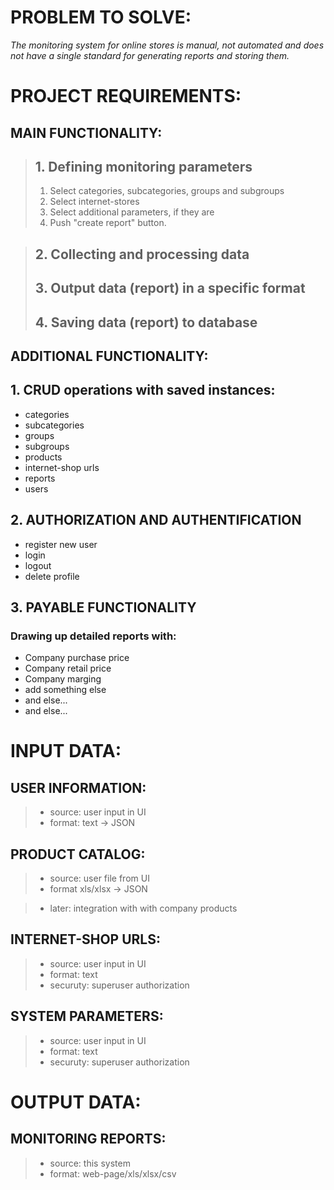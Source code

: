 # PROBLEM TO SOLVE:
*The monitoring system for online stores is manual, not automated and does not have a single standard for generating reports and storing them.*


# PROJECT REQUIREMENTS:

## **MAIN FUNCTIONALITY:**
> ## 1. Defining monitoring parameters
> 1. Select categories, subcategories, groups and subgroups
> 2. Select internet-stores
> 3. Select additional parameters, if they are
> 4. Push "create report" button.

> ## 2. Collecting and processing data
> 
> ## 3. Output data (report) in a specific format
> 
> ## 4. Saving data (report) to database

## **ADDITIONAL FUNCTIONALITY:**

## 1. CRUD operations with saved instances:
 - categories
 - subcategories
 - groups
 - subgroups
 - products
 - internet-shop urls
 - reports
 - users
 
## 2. AUTHORIZATION AND AUTHENTIFICATION
- register new user
- login
- logout
- delete profile

## 3. PAYABLE FUNCTIONALITY
### Drawing up detailed reports with:
- Company purchase price
- Company retail price
- Company marging
- add something else
- and else...
- and else...


# INPUT DATA:
## USER INFORMATION:
> - source: user input in UI
> - format: text -> JSON

## PRODUCT CATALOG:
> - source: user file from UI
> - format xls/xlsx -> JSON

> - later: integration with with company products

## INTERNET-SHOP URLS:
> - source: user input in UI
> - format: text
> - securuty: superuser authorization

## SYSTEM PARAMETERS:
> - source: user input in UI
> - format: text
> - securuty: superuser authorization


# OUTPUT DATA:
## MONITORING REPORTS:
> - source: this system
> - format: web-page/xls/xlsx/csv 
